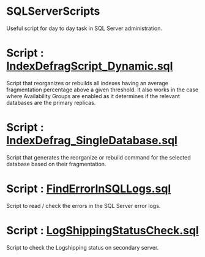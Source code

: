 # SQLServerScripts
Useful script for day to day task in SQL Server administration. 


# Script : [IndexDefragScript_Dynamic.sql](https://github.com/TauqirHassnain/SQLServerScripts/blob/main/IndexDefragScript_Dynamic.sql)

Script that reorganizes or rebuilds all indexes having an average fragmentation percentage above a given threshold. It also works in the case where Availability Groups are enabled as it determines if the relevant databases are the primary replicas.

# Script : [IndexDefrag_SingleDatabase.sql](https://github.com/TauqirHassnain/SQLServerScripts/blob/main/IndexDefrag_SingleDatabase.sql)

Script that generates the reorganize or rebuild command for the selected database based on their fragmentation.

# Script : [FindErrorInSQLLogs.sql](https://github.com/TauqirHassnain/SQLServerScripts/blob/main/FindErrorInSQLLogs.sql)

Script to read / check the errors in the SQL Server error logs.

# Script : [LogShippingStatusCheck.sql](https://github.com/TauqirHassnain/SQLServerScripts/blob/main/LogShippingStatusCheck.sql)

Script to check the Logshipping status on secondary server.
